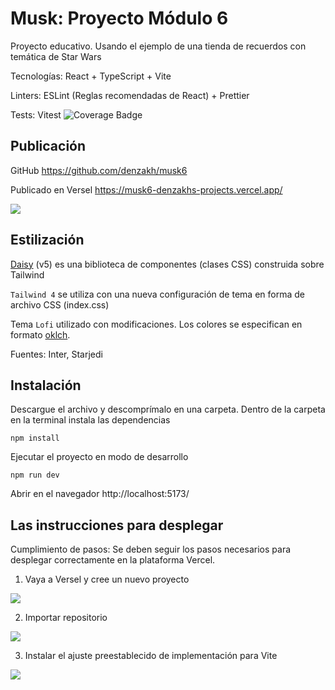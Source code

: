 # Musk: Proyecto Módulo 6

Proyecto educativo. Usando el ejemplo de una tienda de recuerdos con temática de Star Wars

Tecnologías: React + TypeScript + Vite

Linters: ESLint (Reglas recomendadas de React) + Prettier

Tests: Vitest ![Coverage Badge](https://img.shields.io/endpoint?url=https://gist.githubusercontent.com/denzakh/907b076a3abdcea7767a3cc60095979f/raw/coverage-master.json)

## Publicación

GitHub https://github.com/denzakh/musk6

Publicado en Versel https://musk6-denzakhs-projects.vercel.app/

![](https://skrinshoter.ru/s/060425/bloogM0r.jpg?download=1&name=%D0%A1%D0%BA%D1%80%D0%B8%D0%BD%D1%88%D0%BE%D1%82-06-04-2025%2015:15:26.jpg)

## Estilización

[Daisy](https://daisyui.com/) (v5) es una biblioteca de componentes (clases CSS) construida sobre Tailwind

`Tailwind 4` se utiliza con una nueva configuración de tema en forma de archivo CSS (index.css)

Tema `Lofi` utilizado con modificaciones. Los colores se especifican en formato [oklch](https://evilmartians.com/chronicles/oklch-in-css-why-quit-rgb-hsl).

Fuentes: Inter, Starjedi

## Instalación

Descargue el archivo y descomprímalo en una carpeta. Dentro de la carpeta en la terminal instala las dependencias

```
npm install
```

Ejecutar el proyecto en modo de desarrollo

```
npm run dev
```

Abrir en el navegador http://localhost:5173/

## Las instrucciones para desplegar

Cumplimiento de pasos: Se deben seguir los pasos necesarios para desplegar correctamente
en la plataforma Vercel.

1. Vaya a Versel y cree un nuevo proyecto

![](https://skrinshoter.ru/s/060425/PTBKS6hE.jpg?download=1&name=%D0%A1%D0%BA%D1%80%D0%B8%D0%BD%D1%88%D0%BE%D1%82-06-04-2025%2016:49:26.jpg)

2. Importar repositorio

![](https://skrinshoter.ru/s/060425/qjF2qmlq.jpg?download=1&name=%D0%A1%D0%BA%D1%80%D0%B8%D0%BD%D1%88%D0%BE%D1%82-06-04-2025%2016:50:41.jpg)

3. Instalar el ajuste preestablecido de implementación para Vite

![](https://skrinshoter.ru/s/060425/r2VLuOOR.jpg?download=1&name=%D0%A1%D0%BA%D1%80%D0%B8%D0%BD%D1%88%D0%BE%D1%82-06-04-2025%2016:53:19.jpg)
